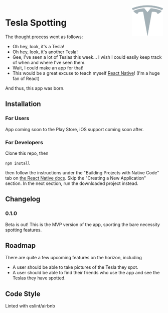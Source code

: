 <img src="images/transparentTeslaLogo.png" alt="Tesla Logo" align="right" width="100" />

# Tesla Spotting

The thought process went as follows:
 - Oh hey, look, it's a Tesla!
 - Oh hey, look, it's another Tesla!
 - Gee, I've seen a lot of Teslas this week... I wish I could easily keep track of
    when and where I've seen them.
 - Wait, I could make an app for that!
 - This would be a great excuse to teach
    myself [React Native](https://facebook.github.io/react-native/)! (I'm a huge
    fan of React)

And thus, this app was born.

## Installation

### For Users

App coming soon to the Play Store, iOS support coming soon after.

### For Developers

Clone this repo, then

`npm install`

then follow the instructions under the "Building Projects with Native Code" tab on [the React Native docs](https://facebook.github.io/react-native/docs/getting-started.html). Skip the "Creating a New Application" section. In the next section, run the downloaded project instead.

## Changelog

### 0.1.0

Beta is out! This is the MVP version of the app, sporting the bare necessity spotting features.

## Roadmap

There are quite a few upcoming features on the horizon, including

 - A user should be able to take pictures of the Tesla they spot.
 - A user should be able to find their friends who use the app and see the Teslas they have spotted.

## Code Style

Linted with eslint/airbnb